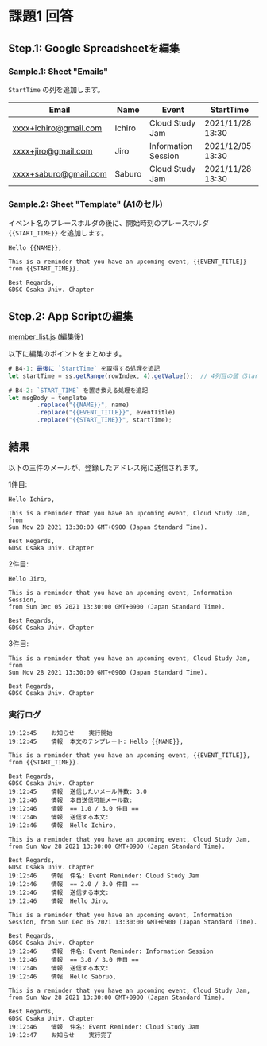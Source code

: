 # 課題1 回答

## Step.1: Google Spreadsheetを編集

### Sample.1: Sheet "Emails"

`StartTime` の列を追加します。

| Email                 | Name   | Event               | StartTime        |
|-----------------------|--------|---------------------|------------------|
| xxxx+ichiro@gmail.com | Ichiro | Cloud Study Jam     | 2021/11/28 13:30 |
| xxxx+jiro@gmail.com   | Jiro   | Information Session | 2021/12/05 13:30 |
| xxxx+saburo@gmail.com | Saburo | Cloud Study Jam     | 2021/11/28 13:30 |

### Sample.2: Sheet "Template" (A1のセル)

イベント名のプレースホルダの後に、開始時刻のプレースホルダ `{{START_TIME}}` を追加します。

```
Hello {{NAME}},  

This is a reminder that you have an upcoming event, {{EVENT_TITLE}} from {{START_TIME}}.

Best Regards,
GDSC Osaka Univ. Chapter
```

## Step.2: App Scriptの編集

[member_list.js (編集後)](./answer_script_task1.js)

以下に編集のポイントをまとめます。

```js
# B4-1: 最後に `StartTime` を取得する処理を追記
let startTime = ss.getRange(rowIndex, 4).getValue();  // 4列目の値（StartTime）を取得
```

```js
# B4-2: `START_TIME` を置き換える処理を追記
let msgBody = template
        .replace("{{NAME}}", name)
        .replace("{{EVENT_TITLE}}", eventTitle)
        .replace("{{START_TIME}}", startTime);
```

## 結果

以下の三件のメールが、登録したアドレス宛に送信されます。

1件目:

```
Hello Ichiro,

This is a reminder that you have an upcoming event, Cloud Study Jam, from 
Sun Nov 28 2021 13:30:00 GMT+0900 (Japan Standard Time).

Best Regards,
GDSC Osaka Univ. Chapter
```

2件目:

```
Hello Jiro,

This is a reminder that you have an upcoming event, Information Session, 
from Sun Dec 05 2021 13:30:00 GMT+0900 (Japan Standard Time).

Best Regards,
GDSC Osaka Univ. Chapter
```

3件目:

```
This is a reminder that you have an upcoming event, Cloud Study Jam, from 
Sun Nov 28 2021 13:30:00 GMT+0900 (Japan Standard Time).

Best Regards,
GDSC Osaka Univ. Chapter
```

### 実行ログ

```
19:12:45	お知らせ	実行開始
19:12:45	情報	本文のテンプレート: Hello {{NAME}},  

This is a reminder that you have an upcoming event, {{EVENT_TITLE}}, from {{START_TIME}}.

Best Regards,
GDSC Osaka Univ. Chapter
19:12:45	情報	送信したいメール件数: 3.0
19:12:46	情報	本日送信可能メール数:
19:12:46	情報	== 1.0 / 3.0 件目 ==
19:12:46	情報	送信する本文:
19:12:46	情報	Hello Ichiro,  

This is a reminder that you have an upcoming event, Cloud Study Jam, from Sun Nov 28 2021 13:30:00 GMT+0900 (Japan Standard Time).

Best Regards,
GDSC Osaka Univ. Chapter
19:12:46	情報	件名: Event Reminder: Cloud Study Jam
19:12:46	情報	== 2.0 / 3.0 件目 ==
19:12:46	情報	送信する本文:
19:12:46	情報	Hello Jiro,  

This is a reminder that you have an upcoming event, Information Session, from Sun Dec 05 2021 13:30:00 GMT+0900 (Japan Standard Time).

Best Regards,
GDSC Osaka Univ. Chapter
19:12:46	情報	件名: Event Reminder: Information Session
19:12:46	情報	== 3.0 / 3.0 件目 ==
19:12:46	情報	送信する本文:
19:12:46	情報	Hello Sabruo,  

This is a reminder that you have an upcoming event, Cloud Study Jam, from Sun Nov 28 2021 13:30:00 GMT+0900 (Japan Standard Time).

Best Regards,
GDSC Osaka Univ. Chapter
19:12:46	情報	件名: Event Reminder: Cloud Study Jam
19:12:47	お知らせ	実行完了
```